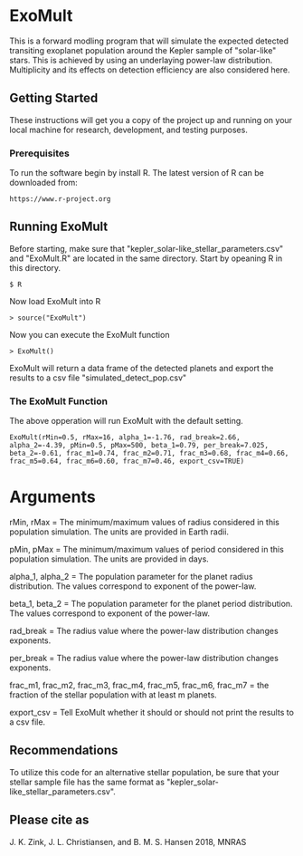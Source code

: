 # ExoMult

This is a forward modling program that will simulate the expected detected transiting exoplanet population around the Kepler sample of "solar-like" stars. This is achieved by using an underlaying power-law distribution. Multiplicity and its effects on detection efficiency are also considered here.

## Getting Started

These instructions will get you a copy of the project up and running on your local machine for research, development, and testing purposes. 

### Prerequisites

To run the software begin by install R. The latest version of R can be downloaded from:
```
https://www.r-project.org
```

## Running ExoMult

Before starting, make sure that "kepler_solar-like_stellar_parameters.csv" and "ExoMult.R" are located in the same directory. Start by opeaning R in this directory.

```
$ R
```
Now load ExoMult into R
```
> source("ExoMult")
```
Now you can execute the ExoMult function
```
> ExoMult()
```

ExoMult will return a data frame of the detected planets and export the results to a csv file "simulated_detect_pop.csv"

### The ExoMult Function

The above opperation will run ExoMult with the default setting.
```
ExoMult(rMin=0.5, rMax=16, alpha_1=-1.76, rad_break=2.66, alpha_2=-4.39, pMin=0.5, pMax=500, beta_1=0.79, per_break=7.025, beta_2=-0.61, frac_m1=0.74, frac_m2=0.71, frac_m3=0.68, frac_m4=0.66, frac_m5=0.64, frac_m6=0.60, frac_m7=0.46, export_csv=TRUE)
```
  # Arguments


rMin, rMax   =   The minimum/maximum values of radius considered in this population simulation. The units are provided in Earth radii.


pMin, pMax = The minimum/maximum values of period considered in this population simulation. The units are provided in days.


alpha_1, alpha_2 = The population parameter for the planet radius distribution. The values correspond to exponent of the power-law.


beta_1, beta_2 = The population parameter for the planet period distribution. The values correspond to exponent of the power-law.


rad_break = The radius value where the power-law distribution changes exponents.  


per_break = The radius value where the power-law distribution changes exponents.  


frac_m1, frac_m2, frac_m3, frac_m4, frac_m5, frac_m6, frac_m7 = the fraction of the stellar population with at least m planets.


export_csv = Tell ExoMult whether it should or should not print the results to a csv file.

## Recommendations

To utilize this code for an alternative stellar population, be sure that your stellar sample file has the same format as "kepler_solar-like_stellar_parameters.csv". 

## Please cite as
J. K. Zink, J. L. Christiansen, and  B. M. S. Hansen 2018, MNRAS 


